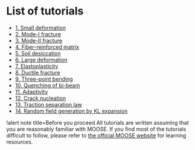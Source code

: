 # List of tutorials

- [1. Small deformation](tutorials/01_small_deformation_elasticity.md)
- [2. Mode-I fracture](tutorials/02_mode1_brittle_fracture.md)
- [3. Mode-II fracture](tutorials/03_mode2_brittle_fracture.md)
- [4. Fiber-reinforced matrix](tutorials/04_fiber_reinforced_matrix.md)
- [5. Soil desiccation](tutorials/05_soil_desiccation.md)
- [6. Large deformation](tutorials/06_large_deformation_elasticity.md)
- [7. Elastoplasticity](tutorials/07_elastoplasticity.md)
- [8. Ductile fracture](tutorials/08_ductile_fracture.md)
- [9. Three-point bending](tutorials/09_three_point_bending.md)
- [10. Quenching of bi-beam](tutorials/10_quenching_bibeam.md)
- [11. Adaptivity](tutorials/11_adaptivity.md)
- [12. Crack nucleation](tutorials/12_nucleation.md)
- [13. Traction separation law](tutorials/13_traction_separation.md)
- [14. Random field generation by KL expansion](tutorials/14_klexpansion.md)

!alert note title=Before you proceed
All tutorials are written assuming that you are reasonably familiar with MOOSE. If you find most of the tutorials difficult to follow, please refer to [the official MOOSE website](https://mooseframework.inl.gov/) for learning resources.
